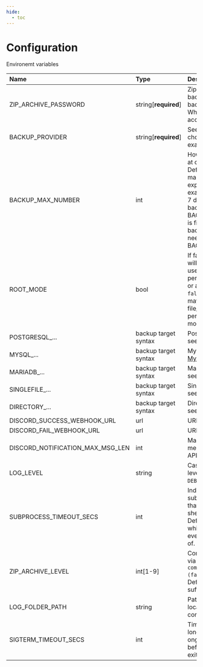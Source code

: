 ```yaml
---
hide:
  - toc
---
```


# Configuration

Environemt variables

| Name                             | Type                 | Description                                                                                                                                                                                                                                                                                                   | Default           |
| :------------------------------- | :------------------- | :------------------------------------------------------------------------------------------------------------------------------------------------------------------------------------------------------------------------------------------------------------------------------------------------------------ | :---------------- |
| ZIP_ARCHIVE_PASSWORD             | string[**required**] | Zip archive password that all backups generated by this backuper instance will have. When it is lost, you lose access to your backups.                                                                                                                                                                        | -                 |
| BACKUP_PROVIDER                  | string[**required**] | See `Providers` chapter, choosen backup provider for example [GCS](./providers/google_cloud_storage.md).                                                                                                                                                                                                      | -                 |
| BACKUP_MAX_NUMBER                | int                  | How many backups can live at once for backup target. Defaults to `7`. Note this must makes sense with cron expression you use. For example if you want to have 7 day retention, and make backups at 5:00, BACKUP_MAX_NUMBER=7 is fine, but if you make 4 backups per day, you will need BACKUP_MAX_NUMBER=28. | 7                 |
| ROOT_MODE                        | bool                 | If false, process in container will start backuper using user with minimal permissions required. If `true` or anything different than `false`, it will run as root (it may help for example with file/directory backup permission issues in mounted volumes).                                                 | false             |
| POSTGRESQL\_...                  | backup target syntax | PostgreSQL database target, see [PostgreSQL](./backup_targets/postgresql.md).                                                                                                                                                                                                                                 | -                 |
| MYSQL\_...                       | backup target syntax | MySQL database target, see [MySQL](./backup_targets/mysql.md).                                                                                                                                                                                                                                                | -                 |
| MARIADB\_...                     | backup target syntax | MariaDB database target, see [MariaDB](./backup_targets/mariadb.md).                                                                                                                                                                                                                                          | -                 |
| SINGLEFILE\_...                  | backup target syntax | Single file database target, see [Single file](./backup_targets/file.md).                                                                                                                                                                                                                                     | -                 |
| DIRECTORY\_...                   | backup target syntax | Directory database target, see [Directory](backup_targets/directory.md).                                                                                                                                                                                                                                      | -                 |
| DISCORD_SUCCESS_WEBHOOK_URL      | url                  | URL for success messages.                                                                                                                                                                                                                                                                                     | -                 |
| DISCORD_FAIL_WEBHOOK_URL         | url                  | URL for fail messages.                                                                                                                                                                                                                                                                                        | -                 |
| DISCORD_NOTIFICATION_MAX_MSG_LEN | int                  | Maximum length of messages send to discord API.                                                                                                                                                                                                                                                               | 1500              |
| LOG_LEVEL                        | string               | Case sensitive const log level, must be one of `INFO`, `DEBUG`, `WARNING`, `ERROR`.                                                                                                                                                                                                                           | INFO              |
| SUBPROCESS_TIMEOUT_SECS          | int                  | Indicates how long subprocesses can last. Note that all backups are run from shell in subprocesses. Defaults to 3600 seconds which should be enough for even big dbs to make backup of.                                                                                                                       | 3600              |
| ZIP_ARCHIVE_LEVEL                | int[1-9]             | Compression level of 7-zip via `-mx` option: `-mx[N] : set compression level: -mx1 (fastest) ... -mx9 (ultra)`. Defaults to `3` which should be sufficient and fast enough.                                                                                                                                   | 3                 |
| LOG_FOLDER_PATH                  | string               | Path to store log files, for local development `./logs`, in container `/var/log/backuper`.                                                                                                                                                                                                                    | /var/log/backuper |
| SIGTERM_TIMEOUT_SECS             | int                  | Time in seconds on exit how long backuper will wait for ongoing backup threads before force killing them and exiting.                                                                                                                                                                                         | 30                |

<br>
<br>
